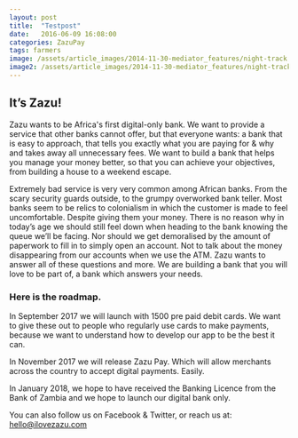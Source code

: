 ```yaml
---
layout: post
title:  "Testpost"
date:   2016-06-09 16:08:00 
categories: ZazuPay
tags: farmers
image: /assets/article_images/2014-11-30-mediator_features/night-track.JPG
image2: /assets/article_images/2014-11-30-mediator_features/night-track-mobile.JPG
---
```


## It’s Zazu!
 
Zazu wants to be Africa's first digital-only bank. We want to provide a service that other banks cannot offer, but that everyone wants: a bank that is easy to approach, that tells you exactly what you are paying for & why and takes away all unnecessary fees. We want to build a bank that helps you manage your money better, so that you can achieve your objectives, from building a house to a weekend escape. 
 
Extremely bad service is very very common among African banks. From the scary security guards outside, to the grumpy overworked bank teller. Most banks seem to be relics to colonialism in which the customer is made to feel uncomfortable. Despite giving them your money. There is no reason why in today’s age we should still feel down when heading to the bank knowing the queue we’ll be facing. Nor should we get demoralised by the amount of paperwork to fill in to simply open an account. Not to talk about the money disappearing from our accounts when we use the ATM. Zazu wants to answer all of these questions and more.  We are building a bank that you will love to be part of, a bank which answers your needs. 
 
### Here is the roadmap. 
 
In September 2017 we will launch with 1500 pre paid debit cards. We want to give these out to people who regularly use cards to make payments, because we want to understand how to develop our app to be the best it can. 
 
In November 2017 we will release Zazu Pay. Which will allow merchants across the country to accept digital payments. Easily. 
 
In January 2018, we hope to have received the Banking Licence from the Bank of Zambia and we hope to launch our digital bank only. 
 
 
 
 
You can also follow us on Facebook & Twitter, or reach us at: hello@ilovezazu.com 
 
